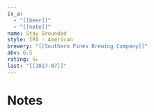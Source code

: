 ```yaml
---
is_a:
  - "[[beer]]"
  - "[[note]]"
name: Stay Grounded
style: IPA - American
brewery: "[[Southern Pines Brewing Company]]"
abv: 6.5
rating: 👍
last: "[[2017-07]]"
---
```

# Notes

